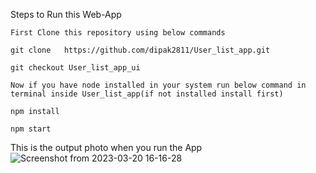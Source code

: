 Steps to Run this Web-App

    First Clone this repository using below commands

    git clone 	https://github.com/dipak2811/User_list_app.git

    git checkout User_list_app_ui

    Now if you have node installed in your system run below command in terminal inside User_list_app(if not installed install first)

    npm install

    npm start

This is the output photo when you run the App
![Screenshot from 2023-03-20 16-16-28](https://user-images.githubusercontent.com/77386172/226326527-d1aa9336-4c32-470b-ac26-4589ece594bc.png)
